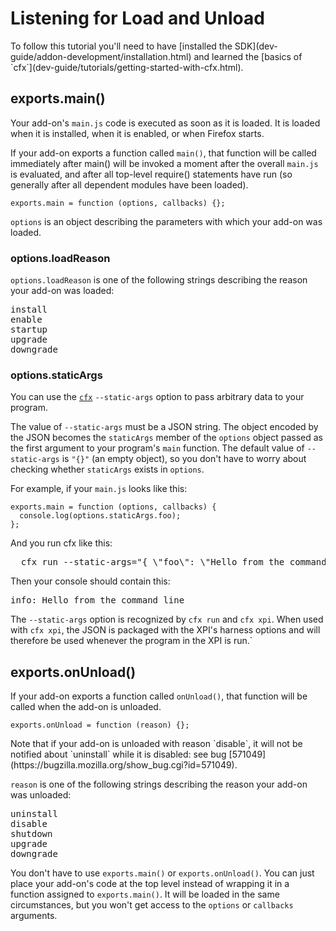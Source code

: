 <!-- This Source Code Form is subject to the terms of the Mozilla Public
   - License, v. 2.0. If a copy of the MPL was not distributed with this
   - file, You can obtain one at http://mozilla.org/MPL/2.0/. -->

# Listening for Load and Unload #

<span class="aside">
To follow this tutorial you'll need to have
[installed the SDK](dev-guide/addon-development/installation.html)
and learned the
[basics of `cfx`](dev-guide/tutorials/getting-started-with-cfx.html).
</span>

## exports.main() ##

Your add-on's `main.js` code is executed as soon as it is loaded. It is loaded
when it is installed, when it is enabled, or when Firefox starts.

If your add-on exports a function called `main()`, that function will be
called immediately after main() will be invoked a moment after the overall
`main.js` is evaluated, and after all top-level require() statements have
run (so generally after all dependent modules have been loaded).

    exports.main = function (options, callbacks) {};

`options` is an object describing the parameters with which your add-on was
loaded.

### options.loadReason ###

`options.loadReason` is one of the following strings
describing the reason your add-on was loaded: 

<pre>
install
enable
startup
upgrade
downgrade
</pre>

### options.staticArgs ###

You can use the [`cfx`](dev-guide/addon-development/cfx-tool.html)
`--static-args` option to pass arbitrary data to your
program.

The value of `--static-args` must be a JSON string. The object encoded by the
JSON becomes the `staticArgs` member of the `options` object passed as the
first argument to your program's `main` function. The default value of
`--static-args` is `"{}"` (an empty object), so you don't have to worry about
checking whether `staticArgs` exists in `options`.

For example, if your `main.js` looks like this:

    exports.main = function (options, callbacks) {
      console.log(options.staticArgs.foo);
    };

And you run cfx like this:

<pre>
  cfx run --static-args="{ \"foo\": \"Hello from the command line\" }"
</pre>

Then your console should contain this:

<pre>
info: Hello from the command line
</pre>

The `--static-args` option is recognized by `cfx run` and `cfx xpi`.
When used with `cfx xpi`, the JSON is packaged with the XPI's harness options
and will therefore be used whenever the program in the XPI is run.`

## exports.onUnload() ##

If your add-on exports a function called `onUnload()`, that function
will be called when the add-on is unloaded.

    exports.onUnload = function (reason) {};

<span class="aside">
Note that if your add-on is unloaded with reason `disable`, it will not be
notified about `uninstall` while it is disabled: see
bug [571049](https://bugzilla.mozilla.org/show_bug.cgi?id=571049).
</span>

`reason` is one of the following strings describing the reason your add-on was
unloaded:

<pre>
uninstall
disable
shutdown
upgrade
downgrade
</pre>

You don't have to use `exports.main()` or `exports.onUnload()`. You can just place
your add-on's code at the top level instead of wrapping it in a function
assigned to `exports.main()`. It will be loaded in the same circumstances, but
you won't get access to the `options` or `callbacks` arguments.
